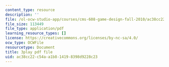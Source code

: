 ```yaml
---
content_type: resource
description: ''
file: /ol-ocw-studio-app/courses/cms-608-game-design-fall-2010/ac38cc22c54aa1b814198398d9228c23_68573.pdf
file_size: 113449
file_type: application/pdf
learning_resource_types: []
license: https://creativecommons.org/licenses/by-nc-sa/4.0/
ocw_type: OCWFile
resourcetype: Document
title: 3play pdf file
uid: ac38cc22-c54a-a1b8-1419-8398d9228c23
---
```

